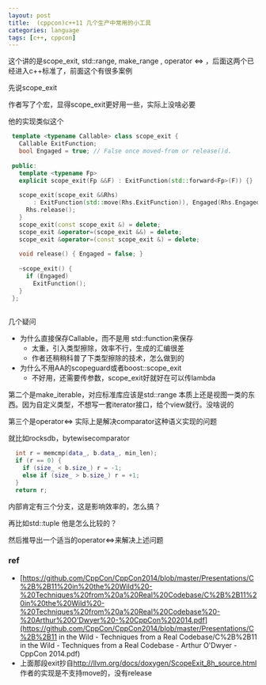 ```yaml
---
layout: post
title:  (cppcon)c++11 几个生产中常用的小工具
categories: language
tags: [c++, cppcon]
---
```

  

这个讲的是scope_exit, std::range, make_range , operator <=> ，后面这两个已经进入c++标准了，前面这个有很多案例

先说scope_exit

作者写了个宏，显得scope_exit更好用一些，实际上没啥必要

他的实现类似这个

```c++
 template <typename Callable> class scope_exit {
   Callable ExitFunction;
   bool Engaged = true; // False once moved-from or release()d.
 
 public:
   template <typename Fp>
   explicit scope_exit(Fp &&F) : ExitFunction(std::forward<Fp>(F)) {}
 
   scope_exit(scope_exit &&Rhs)
       : ExitFunction(std::move(Rhs.ExitFunction)), Engaged(Rhs.Engaged) {
     Rhs.release();
   }
   scope_exit(const scope_exit &) = delete;
   scope_exit &operator=(scope_exit &&) = delete;
   scope_exit &operator=(const scope_exit &) = delete;
 
   void release() { Engaged = false; }
 
   ~scope_exit() {
     if (Engaged)
       ExitFunction();
   }
 };
 
```

几个疑问

- 为什么直接保存Callable，而不是用 std::function来保存
  - 太重，引入类型擦除，效率不行，生成的汇编很差
  - 作者还稍稍科普了下类型擦除的技术，怎么做到的
- 为什么不用AA的scopeguard或者boost::scope_exit
  - 不好用，还需要传参数，scope_exit好就好在可以传lambda



第二个是make_iterable，对应标准库应该是std::range 本质上还是视图一类的东西。因为自定义类型，不想写一套iterator接口，给个view就行。没啥说的

第三个是operator<=> 实际上是解决comparator这种语义实现的问题

就比如rocksdb，bytewisecomparator

```c++
  int r = memcmp(data_, b.data_, min_len);
  if (r == 0) {
    if (size_ < b.size_) r = -1;
    else if (size_ > b.size_) r = +1;
  }
  return r;
```

内部肯定有三个分支，这是影响效率的，怎么搞？

再比如std::tuple 他是怎么比较的？

然后推导出一个适当的operator<=>来解决上述问题





### ref

- [https://github.com/CppCon/CppCon2014/blob/master/Presentations/C%2B%2B11%20in%20the%20Wild%20-%20Techniques%20from%20a%20Real%20Codebase/C%2B%2B11%20in%20the%20Wild%20-%20Techniques%20from%20a%20Real%20Codebase%20-%20Arthur%20O'Dwyer%20-%20CppCon%202014.pdf](https://github.com/CppCon/CppCon2014/blob/master/Presentations/C%2B%2B11 in the Wild - Techniques from a Real Codebase/C%2B%2B11 in the Wild - Techniques from a Real Codebase - Arthur O'Dwyer - CppCon 2014.pdf)
- 上面那段exit抄自<http://llvm.org/docs/doxygen/ScopeExit_8h_source.html> 作者的实现是不支持move的，没有release


